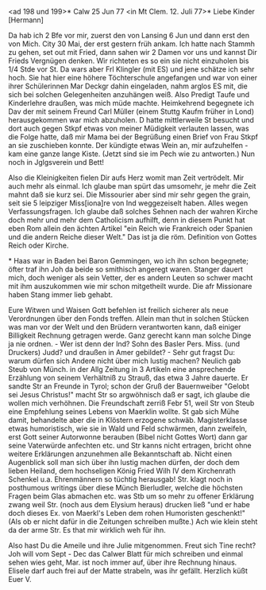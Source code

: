 <ad 198 und 199>* Calw 25 Jun 77
 <in Mt Clem. 12. Juli 77>*
Liebe Kinder [Hermann]

Da hab ich 2 Bfe vor mir, zuerst den von Lansing 6 Jun und dann erst den von Mich. City 30 Mai, der erst gestern früh ankam. Ich hatte nach Stammh zu gehen, set out mit Fried, dann sahen wir 2 Damen vor uns und kannst Dir Frieds Vergnügen denken. Wir richteten es so ein sie nicht einzuholen bis 1/4 Stde vor St. Da wars aber Frl Klingler (mit ES) und jene schätze ich sehr hoch. Sie hat hier eine höhere Töchterschule angefangen und war von einer ihrer Schülerinnen Mar Deckgr dahin eingeladen, nahm arglos ES mit, die sich bei solchen Gelegenheiten anzuhängen weiß. Also Predigt Taufe und Kinderlehre draußen, was mich müde machte. Heimkehrend begegnete ich Dav der mit seinem Freund Carl Müller (einem Stuttg Kaufm früher in Lond) herausgekommen war mich abzuholen. D hatte mittlerweile St besucht und dort auch gegen Stkpf etwas von meiner Müdigkeit verlauten lassen, was die Folge hatte, daß mir Mama bei der Begrüßung einen Brief von Frau Stkpf an sie zuschieben konnte. Der kündigte etwas Wein an, mir aufzuhelfen - kam eine ganze lange Kiste. (Jetzt sind sie im Pech wie zu antworten.) Nun noch in Jglgsverein und Bett!

Also die Kleinigkeiten fielen Dir aufs Herz womit man Zeit vertrödelt. Mir auch mehr als einmal. Ich glaube man spürt das umsomehr, je mehr die Zeit mahnt daß sie kurz sei. Die Missourier aber sind mir sehr gegen the grain, seit sie 5 leipziger Miss[iona]re von Ind weggezeiselt haben. Alles wegen Verfassungsfragen. Ich glaube daß solches Sehnen nach der wahren Kirche doch mehr und mehr dem Catholicism aufhilft, denn in diesem Punkt hat eben Rom allein den ächten Artikel "ein Reich wie Frankreich oder Spanien und die andern Reiche dieser Welt." Das ist ja die röm. Definition von Gottes Reich oder Kirche.

<Louis>* Haas war in Baden bei Baron Gemmingen, wo ich ihn schon begegnete; öfter traf ihn Joh da beide so smithisch angeregt waren. Stanger dauert mich, doch weniger als sein Vetter, der es andern Leuten so schwer macht mit ihm auszukommen wie mir schon mitgetheilt wurde. Die afr Missionare haben Stang immer lieb gehabt.

Eure Witwen und Waisen Gott befehlen ist freilich sicherer als neue Verordnungen über den Fonds treffen. Allein man thut in solchen Stücken was man vor der Welt und den Brüdern verantworten kann, daß einiger Billigkeit Rechnung getragen werde. Ganz gerecht kann man solche Dinge ja nie ordnen. - Wer ist denn der Ind? Sohn des Basler Pers. Miss. (und Druckers) Judd? und draußen in Amer gebildet? - Sehr gut fragst Du: warum dürfen sich Andere nicht über mich lustig machen? Neulich gab Steub von Münch. in der Allg Zeitung in 3 Artikeln eine ansprechende Erzählung von seinem Verhältniß zu Strauß, das etwa 3 Jahre dauerte. Er sandte Str an Freunde in Tyrol; schon der Gruß der Bauernweiber "Gelobt sei Jesus Christus!" macht Str so argwöhnisch daß er sagt, ich glaube die wollen mich verhöhnen. Die Freundschaft zerriß Febr 51, weil Str von Steub eine Empfehlung seines Lebens von Maerklin wollte. St gab sich Mühe damit, behandelte aber die in Klöstern erzogene schwäb. Magisterklasse etwas humoristisch, wie sie in Wald und Feld schwärmen, dann zweifeln, erst Gott seiner Autorwonne berauben (Bibel nicht Gottes Wort) dann gar seine Vaterwürde anfechten etc. und Str kanns nicht ertragen, bricht ohne weitere Erklärungen anzunehmen alle Bekanntschaft ab. Nicht einen Augenblick soll man sich über ihn lustig machen dürfen, der doch dem lieben Heiland, dem hochseligen König Fried Wilh IV dem Kirchenrath Schenkel u.a. Ehrenmännern so tüchtig herausgab! Str. klagt noch in posthumous writings über diese Münch Bierludler, welche die höchsten Fragen beim Glas abmachen etc. was Stb um so mehr zu offener Erklärung zwang weil Str. (noch aus dem Elysium heraus) drucken ließ "und er habe doch dieses Ex. von Maerkl's Leben dem rohen Humoristen geschenkt!" (Als ob er nicht dafür in die Zeitungen schreiben mußte.) Ach wie klein steht da der arme Str. Es that mir wirklich weh für ihn.

Also hast Du die Ameile und ihre Julie mitgenommen. Freut sich Tine recht? Joh will vom Sept - Dec das Calwer Blatt für mich schreiben und einmal sehen wies geht, Mar. ist noch immer auf, über ihre Rechnung hinaus. Elisele darf auch frei auf der Matte strabeln, was ihr gefällt.
 Herzlich küßt Euer V.

